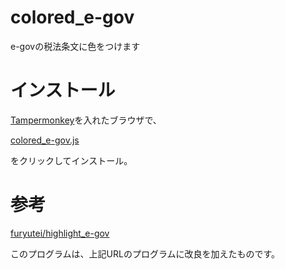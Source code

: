 # colored_e-gov

e-govの税法条文に色をつけます


# インストール

[Tampermonkey](http://tampermonkey.net/)を入れたブラウザで、

[colored_e-gov.js](https://m-haketa.github.io/colored_e-gov/colored_e-gov.user.js)

をクリックしてインストール。


# 参考

[furyutei/highlight_e-gov](https://github.com/furyutei/highlight_e-gov)

このプログラムは、上記URLのプログラムに改良を加えたものです。